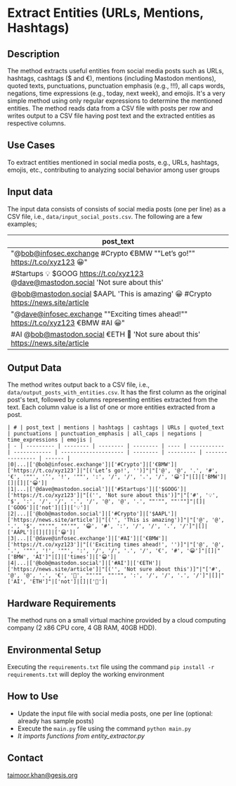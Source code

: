 # Extract Entities (URLs, Mentions, Hashtags)

## Description
The method extracts useful entities from social media posts such as URLs, hashtags, cashtags ($ and €), mentions (including Mastodon mentions), quoted texts, punctuations, punctuation emphasis (e.g., !!!), all caps words, negations, time expressions (e.g., today, next week), and emojis. It's a very simple method using only regular expressions to determine the mentioned entities. The method reads data from a CSV file with posts per row and writes output to a CSV file having post text and the extracted entities as respective columns.

## Use Cases
To extract entities mentioned in social media posts, e.g., URLs, hashtags, emojis, etc., contributing to analyzing social behavior among user groups

## Input data
The input data consists of consists of social media posts (one per line) as a CSV file, i.e., `data/input_social_posts.csv`. The following are a few examples; 

|post_text|
|---------|
|"@bob@infosec.exchange #Crypto €BMW ""Let’s go!"" https://t.co/xyz123 😀"|
|#Startups 💡 $GOOG https://t.co/xyz123 @dave@mastodon.social 'Not sure about this'|
|@bob@mastodon.social $AAPL 'This is amazing' 😀 #Crypto https://news.site/article|
|"@dave@infosec.exchange ""Exciting times ahead!"" https://t.co/xyz123 €BMW #AI 😀"|
|#AI @bob@mastodon.social €ETH 🚀 'Not sure about this' https://news.site/article|


## Output Data
The method writes output back to a CSV file, i.e., `data/output_posts_with_entities.csv`. It has the first column as the original post's text, followed by columns representing entities extracted from the text. Each column value is a list of one or more entities extracted from a post.

```
| # | post_text | mentions | hashtags | cashtags | URLs | quoted_text | punctuations | punctuation_emphasis | all_caps | negations | time_expressions | emojis |
| - | --------- | -------- | -------- | -------- | ---- | ----------- | ------------ | -------------------- | -------- | --------- | ---------------- | ------ |
|0|...|['@bob@infosec.exchange']|['#Crypto']|['€BMW']|['https://t.co/xyz123']|"[('Let’s go!', '')]"|"['@', '@', '.', '#', '€', '""', '’', '!', '""', ':', '/', '/', '.', '/', '😀']"|[]|['BMW']|[]|[]|['😀']|
|1|...|['@dave@mastodon.social']|['#Startups']|['$GOOG']|['https://t.co/xyz123']|"[('', 'Not sure about this')]"|"['#', '💡', '$', ':', '/', '/', '.', '/', '@', '@', '.', ""'"", ""'""]"|[]|['GOOG']|['not']|[]|['💡']|
|2|...|['@bob@mastodon.social']|['#Crypto']|['$AAPL']|['https://news.site/article']|"[('', 'This is amazing')]"|"['@', '@', '.', '$', ""'"", ""'"", '😀', '#', ':', '/', '/', '.', '/']"|[]|['AAPL']|[]|[]|['😀']|
|3|...|['@dave@infosec.exchange']|['#AI']|['€BMW']|['https://t.co/xyz123']|"[('Exciting times ahead!', '')]"|"['@', '@', '.', '""', '!', '""', ':', '/', '/', '.', '/', '€', '#', '😀']"|[]|"['BMW', 'AI']"|[]|['times']|['😀']|
|4|...|['@bob@mastodon.social']|['#AI']|['€ETH']|['https://news.site/article']|"[('', 'Not sure about this')]"|"['#', '@', '@', '.', '€', '🚀', ""'"", ""'"", ':', '/', '/', '.', '/']"|[]|"['AI', 'ETH']"|['not']|[]|['🚀']|
```
## Hardware Requirements
The method runs on a small virtual machine provided by a cloud computing company (2 x86 CPU core, 4 GB RAM, 40GB HDD).  
  
## Environmental Setup
Executing the `requirements.txt` file using the command `pip install -r requirements.txt` will deploy the working environment

## How to Use

- Update the input file with social media posts, one per line (optional: already has sample posts)
- Execute the `main.py` file using the command `python main.py`
- *It imports functions from entity_extractor.py*

## Contact
[taimoor.khan@gesis.org](mailto:taimoor.khan@gesis.org)


